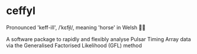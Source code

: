 # ceffyl
Pronounced 'keff-ill', /ˈkɛfɨ̞l/, meaning 'horse' in Welsh 🏴󠁧󠁢󠁷󠁬󠁳󠁿🐎

A software package to rapidly and flexibly analyse Pulsar Timing Array data via the Generalised Factorised Likelihood (GFL) method
